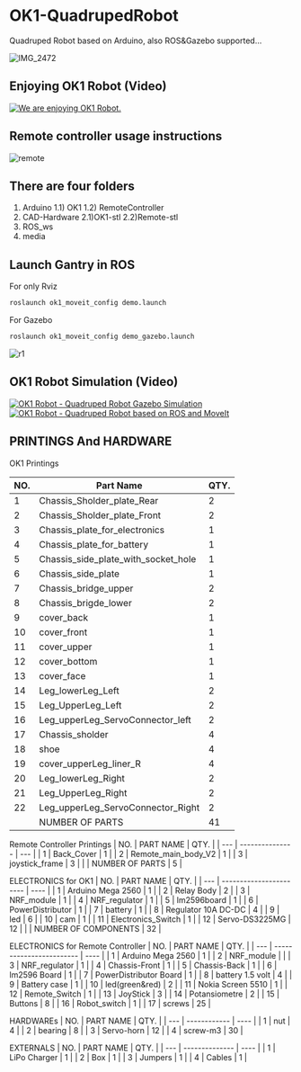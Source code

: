 # OK1-QuadrupedRobot
Quadruped Robot based on Arduino, also ROS&amp;Gazebo supported...

![IMG_2472](https://github.com/omerKurkutlu/OK1-QuadrupedRobot/assets/53236244/15c930ff-731e-4ed6-b36e-b54f5b8c1278)


## Enjoying OK1 Robot (Video)

[![We are enjoying OK1 Robot.](https://img.youtube.com/vi/7ynvawNMwWk/0.jpg)](https://www.youtube.com/watch?v=7ynvawNMwWk&ab_channel=%C3%96merKurkutlu)


## Remote controller usage instructions 
![remote](https://github.com/omerKurkutlu/OK1-QuadrupedRobot/assets/53236244/2ecdcddc-efc1-45f6-b638-c44f203aaf1d)

## There are four folders
1)    Arduino
    1.1)  OK1
    1.2)  RemoteController
2)    CAD-Hardware
    2.1)OK1-stl
    2.2)Remote-stl
3)    ROS_ws
4)    media


## Launch Gantry in ROS
For only Rviz
```bash
roslaunch ok1_moveit_config demo.launch
```
For Gazebo
```bash
roslaunch ok1_moveit_config demo_gazebo.launch
```    
![r1](https://github.com/omerKurkutlu/OK1-QuadrupedRobot/assets/53236244/10049687-1cb5-4f1a-949e-f875c591d6bd)


## OK1 Robot Simulation (Video)
[![OK1 Robot - Quadruped Robot Gazebo Simulation](https://img.youtube.com/vi/0DxQdT6U4pM/0.jpg)](https://www.youtube.com/watch?v=0DxQdT6U4pM&list=PLxYZuRPj6mQbpEWxYQ2gAdy5SrHOGtlZl&ab_channel=%C3%96merKurkutlu)
[![OK1 Robot - Quadruped Robot based on ROS and MoveIt](https://img.youtube.com/vi/SKkTH99PJiU/0.jpg)](https://www.youtube.com/watch?v=SKkTH99PJiU&list=PLxYZuRPj6mQbpEWxYQ2gAdy5SrHOGtlZl&index=2&ab_channel=%C3%96merKurkutlu)

## PRINTINGS And HARDWARE
OK1 Printings

| NO. | Part Name                             | QTY. |
| --- | ------------------------------------- | ---- |
| 1   | Chassis_Sholder_plate_Rear            | 2    |
| 2   | Chassis_Sholder_plate_Front           | 2    |
| 3   | Chassis_plate_for_electronics        | 1    |
| 4   | Chassis_plate_for_battery            | 1    |
| 5   | Chassis_side_plate_with_socket_hole  | 1    |
| 6   | Chassis_side_plate                   | 1    |
| 7   | Chassis_bridge_upper                 | 2    |
| 8   | Chassis_brigde_lower                 | 2    |
| 9   | cover_back                           | 1    |
| 10  | cover_front                          | 1    |
| 11  | cover_upper                          | 1    |
| 12  | cover_bottom                         | 1    |
| 13  | cover_face                           | 1    |
| 14  | Leg_lowerLeg_Left                    | 2    |
| 15  | Leg_UpperLeg_Left                    | 2    |
| 16  | Leg_upperLeg_ServoConnector_left     | 2    |
| 17  | Chassis_sholder                      | 4    |
| 18  | shoe                                 | 4    |
| 19  | cover_upperLeg_liner_R               | 4    |
| 20  | Leg_lowerLeg_Right                   | 2    |
| 21  | Leg_UpperLeg_Right                   | 2    |
| 22  | Leg_upperLeg_ServoConnector_Right    | 2    |
|  | NUMBER OF PARTS | 41 |

Remote Controller Printings
| NO.   | PART NAME            | QTY. |
| ---   | ---------------      | ---  |
| 1     | Back_Cover           | 1    |
| 2     | Remote_main_body_V2  | 1    |
| 3     | joystick_frame       | 3    |
|  | NUMBER OF PARTS | 5 |

ELECTRONICS for OK1
| NO. | PART NAME               | QTY. |
| --- | ----------------------- | ---- |
| 1   | Arduino Mega 2560       | 1    |
| 2   | Relay Body              | 2    |
| 3   | NRF_module              | 1    |
| 4   | NRF_regulator           | 1    |
| 5   | lm2596board             | 1    |
| 6   | PowerDistributor        | 1    |
| 7   | battery                 | 1    |
| 8   | Regulator 10A DC-DC     | 4    |
| 9   | led                     | 6    |
| 10  | cam                     | 1    |
| 11  | Electronics_Switch      | 1    |
| 12  | Servo-DS3225MG          | 12   |
|  | NUMBER OF COMPONENTS | 32 |

ELECTRONICS for Remote Controller
| NO. | PART NAME                | QTY. |
| --- | ------------------------ | ---- |
| 1   | Arduino Mega 2560        | 1    |
| 2   | NRF_module               |      |
| 3   | NRF_regulator            | 1    |
| 4   | Chassis-Front            | 1    |
| 5   | Chassis-Back             | 1    |
| 6   | lm2596 Board             | 1    |
| 7   | PowerDistributor Board   | 1    |
| 8   | battery 1.5 volt         | 4    |
| 9   | Battery case             | 1    |
| 10  | led(green&red)           | 2    |
| 11  | Nokia Screen 5510        | 1    |
| 12  | Remote_Switch            | 1    |
| 13  | JoyStick                 | 3    |
| 14  | Potansiometre            | 2    |
| 15  | Buttons                  | 8    |
| 16  | Robot_switch             | 1    |
| 17  | screws                   | 25   |

HARDWAREs
| NO. | PART NAME    | QTY. |
| --- | ------------ | ---- |
| 1   | nut          | 4    |
| 2   | bearing      | 8    |
| 3   | Servo-horn   | 12   |
| 4   | screw-m3     | 30   |

EXTERNALS
| NO. | PART NAME      | QTY. |
| --- | -------------- | ---- |
| 1   | LiPo Charger   | 1    |
| 2   | Box            | 1    |
| 3   | Jumpers        | 1    |
| 4   | Cables         | 1    |



